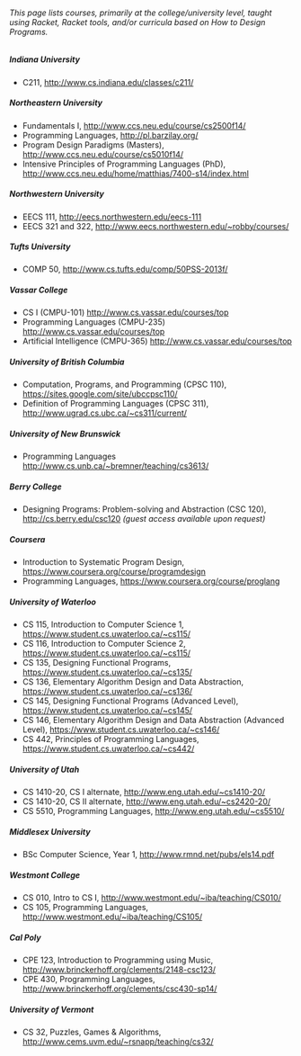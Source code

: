 ###### This page lists courses, primarily at the college/university level, taught using Racket, Racket tools, and/or curricula based on How to Design Programs.

##### Indiana University

* C211, http://www.cs.indiana.edu/classes/c211/

##### Northeastern University

* Fundamentals I, http://www.ccs.neu.edu/course/cs2500f14/
* Programming Languages, http://pl.barzilay.org/
* Program Design Paradigms (Masters), http://www.ccs.neu.edu/course/cs5010f14/
* Intensive Principles of Programming Languages (PhD), http://www.ccs.neu.edu/home/matthias/7400-s14/index.html

##### Northwestern University

* EECS 111, http://eecs.northwestern.edu/eecs-111
* EECS 321 and 322, http://www.eecs.northwestern.edu/~robby/courses/

##### Tufts University

* COMP 50, http://www.cs.tufts.edu/comp/50PSS-2013f/

##### Vassar College

* CS I (CMPU-101) http://www.cs.vassar.edu/courses/top
* Programming Languages (CMPU-235) http://www.cs.vassar.edu/courses/top
* Artificial Intelligence (CMPU-365) http://www.cs.vassar.edu/courses/top

##### University of British Columbia

* Computation, Programs, and Programming (CPSC 110), https://sites.google.com/site/ubccpsc110/
* Definition of Programming Languages (CPSC 311), http://www.ugrad.cs.ubc.ca/~cs311/current/

##### University of New Brunswick 

* Programming Languages http://www.cs.unb.ca/~bremner/teaching/cs3613/

##### Berry College

* Designing Programs: Problem-solving and Abstraction (CSC 120), http://cs.berry.edu/csc120 _(guest access available upon request)_

##### Coursera

* Introduction to Systematic Program Design, https://www.coursera.org/course/programdesign
* Programming Languages, https://www.coursera.org/course/proglang

##### University of Waterloo

* CS 115, Introduction to Computer Science 1, https://www.student.cs.uwaterloo.ca/~cs115/
* CS 116, Introduction to Computer Science 2, https://www.student.cs.uwaterloo.ca/~cs115/
* CS 135, Designing Functional Programs, https://www.student.cs.uwaterloo.ca/~cs135/
* CS 136, Elementary Algorithm Design and Data Abstraction, https://www.student.cs.uwaterloo.ca/~cs136/
* CS 145, Designing Functional Programs (Advanced Level), https://www.student.cs.uwaterloo.ca/~cs145/
* CS 146, Elementary Algorithm Design and Data Abstraction (Advanced Level), https://www.student.cs.uwaterloo.ca/~cs146/
* CS 442, Principles of Programming Languages, https://www.student.cs.uwaterloo.ca/~cs442/

##### University of Utah

* CS 1410-20, CS I alternate, http://www.eng.utah.edu/~cs1410-20/
* CS 1410-20, CS II alternate,  http://www.eng.utah.edu/~cs2420-20/
* CS 5510, Programming Languages, http://www.eng.utah.edu/~cs5510/

##### Middlesex University

* BSc Computer Science, Year 1, http://www.rmnd.net/pubs/els14.pdf

##### Westmont College

* CS 010, Intro to CS I, http://www.westmont.edu/~iba/teaching/CS010/
* CS 105, Programming Languages, http://www.westmont.edu/~iba/teaching/CS105/

##### Cal Poly

* CPE 123, Introduction to Programming using Music, http://www.brinckerhoff.org/clements/2148-csc123/
* CPE 430, Programming Languages, http://www.brinckerhoff.org/clements/csc430-sp14/

##### University of Vermont

* CS 32, Puzzles, Games & Algorithms, http://www.cems.uvm.edu/~rsnapp/teaching/cs32/
